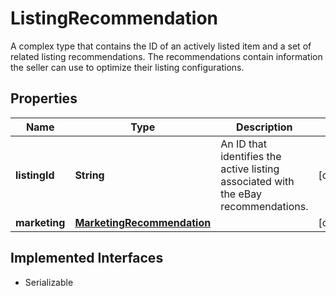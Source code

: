 

# ListingRecommendation

A complex type that contains the ID of an actively listed item and a set of related listing recommendations. The recommendations contain information the seller can use to optimize their listing configurations.
## Properties

Name | Type | Description | Notes
------------ | ------------- | ------------- | -------------
**listingId** | **String** | An ID that identifies the active listing associated with the eBay recommendations. |  [optional]
**marketing** | [**MarketingRecommendation**](MarketingRecommendation.md) |  |  [optional]


## Implemented Interfaces

* Serializable


